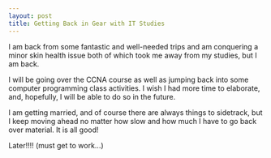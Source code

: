 ```yaml
---
layout: post
title: Getting Back in Gear with IT Studies
---
```


I am back from some fantastic and well-needed trips and am conquering a minor skin health issue both of which took me away from my 
studies, but I am back.

I will be going over the CCNA course as well as jumping back into some computer programming class activities. I wish I had more time
to elaborate, and, hopefully, I will be able to do so in the future.

I am getting married, and of course there are always things to sidetrack, but I keep moving ahead no matter how slow and how much I 
have to go back over material. It is all good!

Later!!!! (must get to work...)
